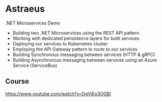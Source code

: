 # Astraeus
.NET Microservices Demo

- Building two .NET Microservices using the REST API pattern
- Working with dedicated persistence layers for both services
- Deploying our services to Kubernetes cluster
- Employing the API Gateway pattern to route to our services
- Building Synchronous messaging between services (HTTP & gRPC)
- Building Asynchronous messaging between services using an Azure Service (ServiceBus)

## Course 
https://www.youtube.com/watch?v=DgVjEo3OGBI
